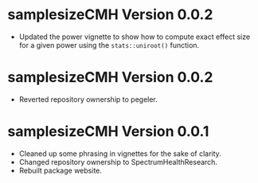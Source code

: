 # samplesizeCMH Version 0.0.2

- Updated the power vignette to show how to compute exact effect size for a
  given power using the `stats::uniroot()` function.


# samplesizeCMH Version 0.0.2

- Reverted repository ownership to pegeler.

# samplesizeCMH Version 0.0.1

- Cleaned up some phrasing in vignettes for the sake of clarity.
- Changed repository ownership to SpectrumHealthResearch.
- Rebuilt package website.

